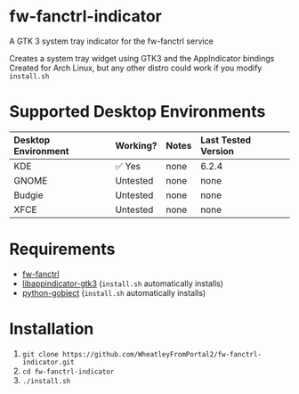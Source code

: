 # fw-fanctrl-indicator

A GTK 3 system tray indicator for the fw-fanctrl service

Creates a system tray widget using GTK3 and the AppIndicator bindings
Created for Arch Linux, but any other distro could work if you modify `install.sh`


# Supported Desktop Environments
| Desktop Environment | Working? |  Notes  | Last Tested Version |
|:--------------------|:---------|:--------|:--------------------|
| KDE                 | ✅ Yes   | none    | 6.2.4               |
| GNOME               | Untested | none    | none                |
| Budgie              | Untested | none    | none                |
| XFCE                | Untested | none    | none                |

# Requirements

- [fw-fanctrl](https://github.com/TamtamHero/fw-fanctrl) 
- [libappindicator-gtk3](https://archlinux.org/packages/extra/x86_64/libappindicator-gtk3/) (`install.sh` automatically installs)
- [python-gobject](https://archlinux.org/packages/extra/x86_64/python-gobject/) (`install.sh` automatically installs)
 
# Installation
1. `git clone https://github.com/WheatleyFromPortal2/fw-fanctrl-indicator.git`
2. `cd fw-fanctrl-indicator`
3. `./install.sh`

